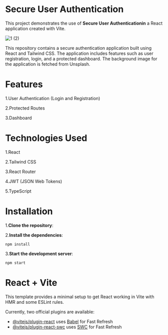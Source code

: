 # **Secure User Authentication**
This project demonstrates the use of **Secure User Authenticationin** a React application created with Vite.


![1 (2)](https://github.com/user-attachments/assets/6e76183a-7b67-46c4-8556-3023d0253111)


This repository contains a secure authentication application built using React and Tailwind CSS. The application includes features such as user registration, login, and a protected dashboard. The background image for the application is fetched from Unsplash.

# **Features**

1.User Authentication (Login and Registration)

2.Protected Routes

3.Dashboard


# **Technologies Used**

1.React

2.Tailwind CSS

3.React Router

4.JWT (JSON Web Tokens)

5.TypeScript


# **Installation**
1.**Clone the repository**:
   

2.**Install the dependencies**:

`npm install`



3.**Start the development server**:

`npm start`





# React + Vite

This template provides a minimal setup to get React working in Vite with HMR and some ESLint rules.

Currently, two official plugins are available:

- [@vitejs/plugin-react](https://github.com/vitejs/vite-plugin-react/blob/main/packages/plugin-react/README.md) uses [Babel](https://babeljs.io/) for Fast Refresh
- [@vitejs/plugin-react-swc](https://github.com/vitejs/vite-plugin-react-swc) uses [SWC](https://swc.rs/) for Fast Refresh
